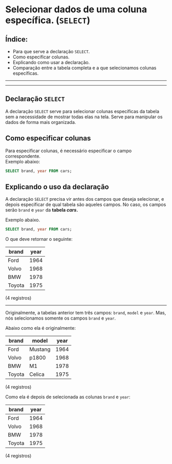 # Selecionar dados de uma coluna específica. (`SELECT`)

## Índice:
- Para que serve a declaração `SELECT`.
- Como especificar colunas.
- Explicando como usar a declaração.
- Comparação entre a tabela completa e a que selecionamos colunas específicas.

---
---

## Declaração `SELECT`

A declaração `SELECT` serve para selecionar colunas específicas da tabela sem a necessidade de mostrar todas elas na tela. Serve para manipular os dados de forma mais organizada.

## Como especificar colunas

Para especificar colunas, é necessário especificar o campo correspondente. <br> Exemplo abaixo:

```sql
SELECT brand, year FROM cars;
```
## Explicando o uso da declaração

A declaração `SELECT` precisa vir antes dos campos que deseja selecionar, e depois especificar de qual tabela são aqueles campos. No caso, os campos serão `brand` e `year` da **tabela *cars*.**

Exemplo abaixo.

```sql
SELECT brand, year FROM cars;
```

O que deve retornar o seguinte:

| brand  | year |
| ------ | ---- |
| Ford   | 1964 |
| Volvo  | 1968 |
| BMW    | 1978 |
| Toyota | 1975 |
(4 registros)

---

Originalmente, a tabelas anterior tem três campos: `brand`, `model` e `year`. Mas, nós selecionamos somente os campos `brand` e `year`. <br>

Abaixo como ela é originalmente:

| brand  | model   | year |
| ------ | ------- | ---- |
| Ford   | Mustang | 1964 |
| Volvo  | p1800   | 1968 |
| BMW    | M1      | 1978 |
| Toyota | Celica  | 1975 |
(4 registros)

Como ela é depois de selecionada as colunas `brand` e `year`: 

| brand  | year |
| ------ | ---- |
| Ford   | 1964 |
| Volvo  | 1968 |
| BMW    | 1978 |
| Toyota | 1975 |
(4 registros)
